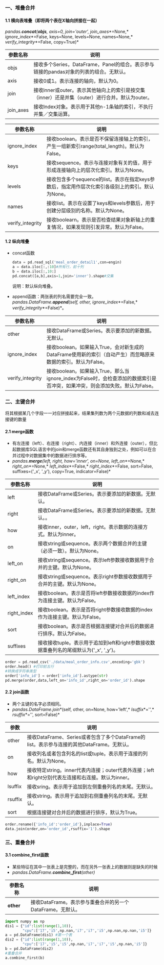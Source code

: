 ### 一、堆叠合并

#### 1.1 横向表堆叠（即将两个表在X轴向拼接在一起）

*pandas.***concat***(**objs**, axis=0, join='outer',* *join_axes**=None,* *ignore_index**=False, keys=None, levels=None, names=None,* *verify_integrity**=False, copy=True)*

| 参数名称  | **说明**                                                     |
| --------- | ------------------------------------------------------------ |
| objs      | 接收多个Series，DataFrame，Panel的组合。表示参与链接的pandas对象的列表的组合。无默认。 |
| axis      | 接收0或1。表示连接的轴向，默认为0。                          |
| join      | 接收inner或outer。表示其他轴向上的索引是按交集（inner）还是并集（outer）进行合并。默认为outer。 |
| join_axes | 接收Index对象。表示用于其他n-1条轴的索引，不执行并集／交集运算。 |

| **参数名称**     | **说明**                                                     |
| ---------------- | ------------------------------------------------------------ |
| ignore_index     | 接收boolean。表示是否不保留连接轴上的索引，产生一组新索引range(total_length)。默认为False。 |
| keys             | 接收sequence。表示与连接对象有关的值，用于形成连接轴向上的层次化索引。默认为None。 |
| levels           | 接收包含多个sequence的list。表示在指定keys参数后，指定用作层次化索引各级别上的索引。默认为None。 |
| names            | 接收list。表示在设置了keys和levels参数后，用于创建分层级别的名称。默认为None。 |
| verify_integrity | 接收boolearn。表示是否检查结果对象新轴上的重复情况，如果发现则引发异常。默认为False。 |

#### 1.2 纵向堆叠

- concat函数

  ```python
  data = pd.read_sql('meal_order_detail1',con=engin)
  a = data.iloc[:,:10]#所有行，前十列
  b = data.iloc[:,10:]
  pd.concat([a,b],axis=1,join='inner').shape#交集
  ```

  说明：默认纵向堆叠。

- append函数：两张表的列名需要完全一致。
  *pandas.DataFrame.***append***(self, other,* *ignore_index**=False,* *verify_integrity**=False)*。

| **参数名称**     | **说明**                                                     |
| ---------------- | ------------------------------------------------------------ |
| other            | 接收DataFrame或Series。表示要添加的新数据。无默认。          |
| ignore_index     | 接收boolean。如果输入True，会对新生成的DataFrame使用新的索引（自动产生）而忽略原来数据的索引。默认为False。 |
| verify_integrity | 接收boolean。如果输入True，那么当ignore_index为False时，会检查添加的数据索引是否冲突，如果冲突，则会添加失败。默认为False。 |



### 二、主键合并

将其根据某几个字段一一对应拼接起来，结果集列数为两个元数据的列数和减去连接键的数量

#### 2.1 merge函数

- 有左连接（left）、右连接（right）、内连接（inner）和外连接（outer），但比起数据库SQL语言中的join和merge函数还有其自身独到之处，例如可以在合并过程中对数据集中的数据进行排序等。
- *pandas.***merge***(left, right, how='inner', on=None,* *left_on**=None,* *right_on**=None,* *left_index**=False,* *right_index**=False, sort=False, suffixes=('_x', '_y'), copy=True, indicator=False)*

| **参数名称** | **说明**                                                     |
| ------------ | ------------------------------------------------------------ |
| left         | 接收DataFrame或Series。表示要添加的新数据。无默认。          |
| right        | 接收DataFrame或Series。表示要添加的新数据。无默认。。        |
| how          | 接收inner，outer，left，right。表示数据的连接方式。默认为inner。 |
| on           | 接收string或sequence。表示两个数据合并的主键（必须一致）。默认为None。 |
| left_on      | 接收string或sequence。表示left参数接收数据用于合并的主键。默认为None。 |
| right_on     | 接收string或sequence。表示right参数接收数据用于合并的主键。默认为None。 |
| left_index   | 接收boolean。表示是否将left参数接收数据的index作为连接主键。默认为False。 |
| right_index  | 接收boolean。表示是否将right参数接收数据的index作为连接主键。默认为False。 |
| sort         | 接收boolean。表示是否根据连接键对合并后的数据进行排序。默认为False。 |
| suffixes     | 接收接收tuple。表示用于追加到left和right参数接收数据重叠列名的尾缀默认为('_x',  '_y')。 |

```python
order = pd.read_csv('./data/meal_order_info.csv',encoding='gbk')
order.head() #打印前五行
#转换成字符串类型
order['info_id'] = order['info_id'].astype(str)
pd.merge(order,data,left_on='info_id',right_on='order_id').shape
```



#### 2.2 join函数

- 两个主键的名字必须相同。
- *pandas.DataFrame.join**(self, other, on=None, how='left',* *lsuffix**='',* *rsuffix**='', sort=False)*

| 参数    | **说明**                                                     |
| ------- | ------------------------------------------------------------ |
| other   | 接收DataFrame、Series或者包含了多个DataFrame的list。表示参与连接的其他DataFrame。无默认。 |
| on      | 接收列名或者包含列名的list或tuple。表示用于连接的列名。默认为None。 |
| how     | 接收特定string。inner代表内连接；outer代表外连接；left和right分别代表左连接和右连接。默认为inner。 |
| lsuffix | 接收sring。表示用于追加到左侧重叠列名的末尾。无默认。        |
| rsuffix | 接收string。表示用于追加到右侧重叠列名的末尾。无默认。       |
| sort    | 根据连接键对合并后的数据进行排序，默认为True。               |

```python
order.rename({'info_id':'order_id'},inplace=True)
data.join(order,on='order_id',rsuffix='1').shape
```



### 三、重叠合并

#### 3.1 combine_first函数

- 某些特征在其中一张表上是完整的，而在另外一张表上的数据则是缺失的时候
- *pandas.DataFrame.***combine_first***(other)*

| **参数名称** | **说明**                                                   |
| ------------ | ---------------------------------------------------------- |
| **other**    | 接收DataFrame。表示参与重叠合并的另一个DataFrame。无默认。 |

```python
import numpy as np
dis1 = {"id":list(range(1,10)),
        "cpu":['17','i5',np.nan,'i7','i7','i5',np.nan,np.nan,'i5']}
a = pd.DataFrame(dis1) #第一个表
dis2 = {"id":list(range(1,10)),
        "cpu":['17','i5','i5',np.nan,'i7','i7','i5',np.nan,'i5']}
b = pd.DataFrame(dis2)
#重叠合并
a.combine_first(b)
```

